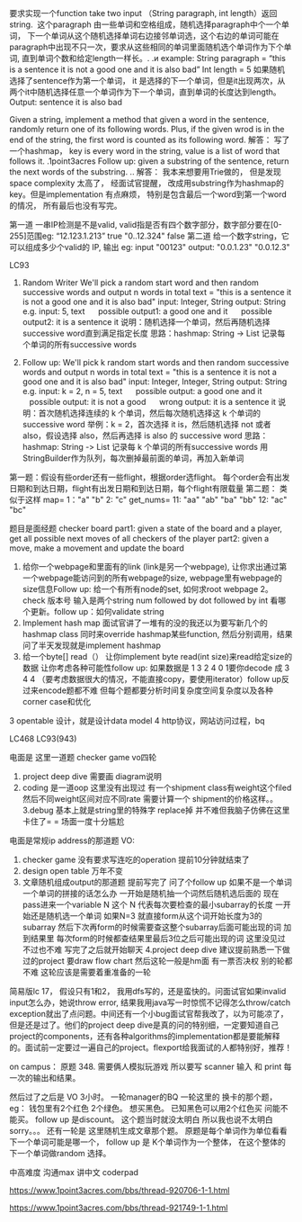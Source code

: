 要求实现一个function take two input （String paragraph, int length）返回 string.  这个paragraph 由一些单词和空格组成，随机选择paragraph中个一个单词， 下一个单词从这个随机选择单词右边接邻单词选，这个右边的单词可能在paragraph中出现不只一次，要求从这些相同的单词里面随机选个单词作为下个单词, 直到单词个数和给定length一样长。. .и
example:
String paragraph = “this is a sentence it is not a good one and it is also bad”
Int length = 5
如果随机选择了sentence作为第一个单词， it 是选择的下一个单词，但是it出现两次，从两个it中随机选择任意一个单词作为下一个单词，直到单词的长度达到length。
Output: sentence it is also bad



Given a string, implement a method that given a word in the sentence, randomly return one of its following words. Plus, if the given wrod is in the end of the string, the first word is counted as
its following word.
解答： 写了一个hashmap， key is every word in the string, value is a list of word that follows it. .1point3acres
Follow up: given a substring of the sentence, return the next words of the substring. ..
解答： 我本来想要用Trie做的， 但是发现 space complexity 太高了， 经面试官提醒， 改成用substring作为hashmap的key。但是implementation 有点麻烦， 特别是包含最后一个word到第一个word的情况， 所有最后也没有写完。

第一道
一串IP检测是不是valid, valid指是否有四个数字部分，数字部分要在[0-255]范围eg:
“12.123.1.213” true
"0..12.324" false
第二道
给一个数字string，它可以组成多少个valid的 IP, 输出
eg:
input
"00123"
output:
"0.0.1.23"
"0.0.12.3"

LC93

1. Random Writer
We'll pick a random start word and then random successive words and output n words in total
text = "this is a sentence it is not a good one and it is also bad"
input: Integer, String
output: String
e.g. input: 5, text
     possible output1: a good one and it
     possible output2: it is a sentence it
说明：随机选择一个单词，然后再随机选择successive word直到满足指定长度
思路：hashmap: String -> List<String> 记录每个单词的所有successive words

2. Follow up:
We'll pick k random start words and then random successive words and output n words in total
text = "this is a sentence it is not a good one and it is also bad"
input: Integer, Integer, String
output: String
e.g. input: k = 2, n = 5, text
     possible output: a good one and it
     possible output: it is not a good
     wrong output: it is a sentence it
说明：首次随机选择连续的 k 个单词，然后每次随机选择这 k 个单词的 successive word
举例：k = 2，首次选择 it is，然后随机选择 not 或者 also，假设选择 also，然后再选择 is also 的 successive word
思路：hashmap: String -‍‌‌‌‌‍‍‍‍‍‌‍‌‍‌‍‌‍‌‌> List<String> 记录每 k 个单词的所有successive words
用StringBuilder作为队列，每次删掉最前面的单词，再加入新单词

第一题：假设有些order还有一些flight，根据order选flight。
每个order会有出发日期和到达日期，flight有出发日期和到达日期，每个flight有限载量
第二题：
类似于这样
map=
1："a" "b"
2: "c"‍‌‌‌‌‍‍‍‍‍‌‍‌‍‌‍‌‍‌‌
get_nums=
11: "aa" "ab" "ba" "bb"
12: "ac" "bc"

题目是面经题 checker board
part1: given a state of the board and a player, get all possible next moves of all checkers of the player
part2: given a move, make a movement and update the board

1. 给你一个webpage和里面有的link (link是另一个webpage), 让你求出通过第一个webpage能访问到的所有webpage的size, webpage里有webpage的size信息Follow up: 给一个有所有node的set, 如何求root webpage
2。check 版本号 输入是两个string num followed by dot followed by int 看哪个更新。follow up：如何validate string
3. Implement hash map 面试官讲了一堆有的没的我还以为要写新几个的hashmap class 同时来override hashmap某些function, 然后分别调用，结果问了半天发现就是implement hashmap
4. 给一个byte[] read（） 让你implement byte read(int size)来read给定size的数据  让你考虑各种可能性follow up: 如果数据是  1 3 2 4 0 1要你decode 成 3 4 4 （要考虑数据很大的情况，不能直接copy，要使用iterator）follow up反过来encode题都不难 但每个题都要分析时间复杂度空间复杂度以及各种corner case和优化

3 opentable 设计，就是设计data model
4 http协议，网站访问过程，bq

LC468 LC93(943)

电面是 这里一道题 checker game
vo四轮
1. project deep dive 需要画 diagram说明
2. coding 是一道oop 这里没有出现过 有一个shipment class有weight这个filed 然后不同weight区间对应不同rate 需要计算一个 shipment的价格这样。。
3.debug  基本上就是string里的特殊字 replace掉 并不难但我脑子仿佛在这里卡住了= = 场面一度十分尴尬

电面是常规ip address的那道题
VO:
1. checker game 没有要求写连吃的operation 提前10分钟就结束了
2. design open table 万年不变
3. 文章随机组成output的那道题 提前写完了 问了个follow up 如果不是一个单词一个单词的拼接的话怎么办 一开始是随机抽一个词然后随机选后面的 现在pass进来一个variable N 这个 N 代表每次要检查的最小subarray的长度 一开始还是随机选一个单词 如果N=3 就直接form从这个词开始长度为3的subarray 然后下次再form的时候需要查这整个subarray后面可能出现的词 加到结果里 每次form的时候都查结果里最后3位之后可能出现的词 这里没见过 不过也不难 写完了之后就开始聊天
4.project deep dive 建议提前熟悉一下做过的project 要draw flow chart 然后这轮一般是hm面 有一票否决权 别的轮都不难 这轮应该是需要着重准备的一轮




简易版lc 17， 假设只有1和2， 我用dfs写的，还是蛮快的。问面试官如果invalid input怎么办，她说throw error, 结果我用java写一时惊慌不记得怎么throw/catch exception就出了点问题。中间还有一个小bug面试官帮我改了，以为可能凉了，但是还是过了。他们的project deep dive是真的问的特别细，一定要知道自己project的components，还有各种algorithms的implementation都是要能解释的。面试前一定要过一遍自己的project。flexport给我面试的人都特别好，推荐！



on campus：
原题 348.  需要俩人模拟玩游戏
所以要写 scanner 输入 和 print 每一次的输出和结果。

然后过了之后是 VO  3小时。
一轮manager的BQ
一轮这里的  换卡的那个题，   eg：  钱包里有2个红色 2个绿色。      想买黑色。   已知黑色可以用2个红色买   问能不能买。   follow up 是discount。   这个题当时就没太明白 所以我也说不太明白 sorry。。。
还有一轮是 这里随机生成文章那个题。  原题是每个单词作为单位看看下一个单词可能是哪一个，  follow up 是 K个单词作为一个整体， 在这个整体的下一个单词做random 选择。



中高难度
沟通max
讲中文
coderpad

https://www.1point3acres.com/bbs/thread-920706-1-1.html 

https://www.1point3acres.com/bbs/thread-921749-1-1.html 